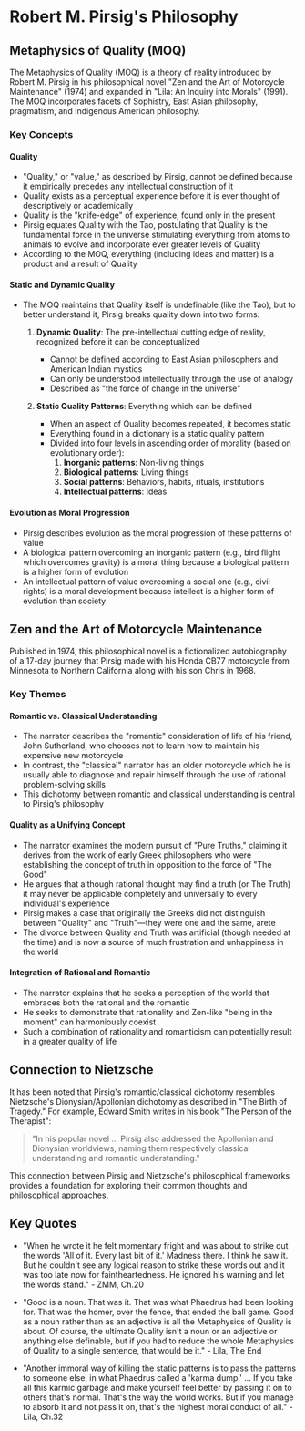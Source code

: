 # Robert M. Pirsig's Philosophy

## Metaphysics of Quality (MOQ)

The Metaphysics of Quality (MOQ) is a theory of reality introduced by Robert M. Pirsig in his philosophical novel "Zen and the Art of Motorcycle Maintenance" (1974) and expanded in "Lila: An Inquiry into Morals" (1991). The MOQ incorporates facets of Sophistry, East Asian philosophy, pragmatism, and Indigenous American philosophy.

### Key Concepts

#### Quality
- "Quality," or "value," as described by Pirsig, cannot be defined because it empirically precedes any intellectual construction of it
- Quality exists as a perceptual experience before it is ever thought of descriptively or academically
- Quality is the "knife-edge" of experience, found only in the present
- Pirsig equates Quality with the Tao, postulating that Quality is the fundamental force in the universe stimulating everything from atoms to animals to evolve and incorporate ever greater levels of Quality
- According to the MOQ, everything (including ideas and matter) is a product and a result of Quality

#### Static and Dynamic Quality
- The MOQ maintains that Quality itself is undefinable (like the Tao), but to better understand it, Pirsig breaks quality down into two forms:
  1. **Dynamic Quality**: The pre-intellectual cutting edge of reality, recognized before it can be conceptualized
     - Cannot be defined according to East Asian philosophers and American Indian mystics
     - Can only be understood intellectually through the use of analogy
     - Described as "the force of change in the universe"
  
  2. **Static Quality Patterns**: Everything which can be defined
     - When an aspect of Quality becomes repeated, it becomes static
     - Everything found in a dictionary is a static quality pattern
     - Divided into four levels in ascending order of morality (based on evolutionary order):
       1. **Inorganic patterns**: Non-living things
       2. **Biological patterns**: Living things
       3. **Social patterns**: Behaviors, habits, rituals, institutions
       4. **Intellectual patterns**: Ideas

#### Evolution as Moral Progression
- Pirsig describes evolution as the moral progression of these patterns of value
- A biological pattern overcoming an inorganic pattern (e.g., bird flight which overcomes gravity) is a moral thing because a biological pattern is a higher form of evolution
- An intellectual pattern of value overcoming a social one (e.g., civil rights) is a moral development because intellect is a higher form of evolution than society

## Zen and the Art of Motorcycle Maintenance

Published in 1974, this philosophical novel is a fictionalized autobiography of a 17-day journey that Pirsig made with his Honda CB77 motorcycle from Minnesota to Northern California along with his son Chris in 1968.

### Key Themes

#### Romantic vs. Classical Understanding
- The narrator describes the "romantic" consideration of life of his friend, John Sutherland, who chooses not to learn how to maintain his expensive new motorcycle
- In contrast, the "classical" narrator has an older motorcycle which he is usually able to diagnose and repair himself through the use of rational problem-solving skills
- This dichotomy between romantic and classical understanding is central to Pirsig's philosophy

#### Quality as a Unifying Concept
- The narrator examines the modern pursuit of "Pure Truths," claiming it derives from the work of early Greek philosophers who were establishing the concept of truth in opposition to the force of "The Good"
- He argues that although rational thought may find a truth (or The Truth) it may never be applicable completely and universally to every individual's experience
- Pirsig makes a case that originally the Greeks did not distinguish between "Quality" and "Truth"—they were one and the same, arete
- The divorce between Quality and Truth was artificial (though needed at the time) and is now a source of much frustration and unhappiness in the world

#### Integration of Rational and Romantic
- The narrator explains that he seeks a perception of the world that embraces both the rational and the romantic
- He seeks to demonstrate that rationality and Zen-like "being in the moment" can harmoniously coexist
- Such a combination of rationality and romanticism can potentially result in a greater quality of life

## Connection to Nietzsche

It has been noted that Pirsig's romantic/classical dichotomy resembles Nietzsche's Dionysian/Apollonian dichotomy as described in "The Birth of Tragedy." For example, Edward Smith writes in his book "The Person of the Therapist":

> "In his popular novel ... Pirsig also addressed the Apollonian and Dionysian worldviews, naming them respectively classical understanding and romantic understanding."

This connection between Pirsig and Nietzsche's philosophical frameworks provides a foundation for exploring their common thoughts and philosophical approaches.

## Key Quotes

- "When he wrote it he felt momentary fright and was about to strike out the words 'All of it. Every last bit of it.' Madness there. I think he saw it. But he couldn't see any logical reason to strike these words out and it was too late now for faintheartedness. He ignored his warning and let the words stand." - ZMM, Ch.20

- "Good is a noun. That was it. That was what Phaedrus had been looking for. That was the homer, over the fence, that ended the ball game. Good as a noun rather than as an adjective is all the Metaphysics of Quality is about. Of course, the ultimate Quality isn't a noun or an adjective or anything else definable, but if you had to reduce the whole Metaphysics of Quality to a single sentence, that would be it." - Lila, The End

- "Another immoral way of killing the static patterns is to pass the patterns to someone else, in what Phaedrus called a 'karma dump.' ... If you take all this karmic garbage and make yourself feel better by passing it on to others that's normal. That's the way the world works. But if you manage to absorb it and not pass it on, that's the highest moral conduct of all." - Lila, Ch.32
